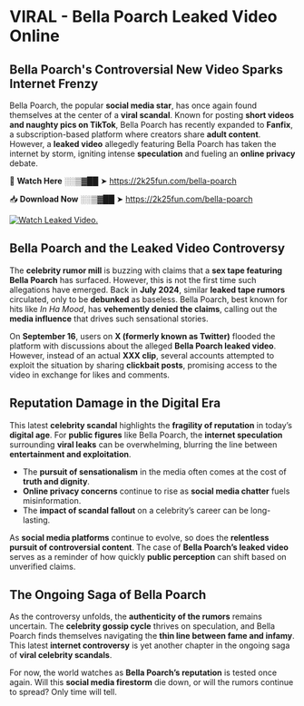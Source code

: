 # VIRAL - Bella Poarch Leaked Video Online

## **Bella Poarch's Controversial New Video Sparks Internet Frenzy**  

Bella Poarch, the popular **social media star**, has once again found themselves at the center of a **viral scandal**. Known for posting **short videos and naughty pics on TikTok**, Bella Poarch has recently expanded to **Fanfix**, a subscription-based platform where creators share **adult content**. However, a **leaked video** allegedly featuring Bella Poarch has taken the internet by storm, igniting intense **speculation** and fueling an **online privacy** debate.  

🔴 **Watch Here** ░░▒▓██ ➤ https://2k25fun.com/bella-poarch  

📥 **Download Now** ░░▒▓██ ➤ https://2k25fun.com/bella-poarch  

[![Watch Leaked Video.](https://miro.medium.com/v2/resize:fit:828/format:webp/1*cilzJN44JGOrTw9NJCrNHA.gif "Watch Leaked Video")](https://2k25fun.com/bella-poarch)

## **Bella Poarch and the Leaked Video Controversy**  

The **celebrity rumor mill** is buzzing with claims that a **sex tape featuring Bella Poarch** has surfaced. However, this is not the first time such allegations have emerged. Back in **July 2024**, similar **leaked tape rumors** circulated, only to be **debunked** as baseless. Bella Poarch, best known for hits like *In Ha Mood*, has **vehemently denied the claims**, calling out the **media influence** that drives such sensational stories.  

On **September 16**, users on **X (formerly known as Twitter)** flooded the platform with discussions about the alleged **Bella Poarch leaked video**. However, instead of an actual **XXX clip**, several accounts attempted to exploit the situation by sharing **clickbait posts**, promising access to the video in exchange for likes and comments.  

## **Reputation Damage in the Digital Era**  

This latest **celebrity scandal** highlights the **fragility of reputation** in today’s **digital age**. For **public figures** like Bella Poarch, the **internet speculation** surrounding **viral leaks** can be overwhelming, blurring the line between **entertainment and exploitation**.  

- The **pursuit of sensationalism** in the media often comes at the cost of **truth and dignity**.  
- **Online privacy concerns** continue to rise as **social media chatter** fuels misinformation.  
- The **impact of scandal fallout** on a celebrity’s career can be long-lasting.  

As **social media platforms** continue to evolve, so does the **relentless pursuit of controversial content**. The case of **Bella Poarch’s leaked video** serves as a reminder of how quickly **public perception** can shift based on unverified claims.  

## **The Ongoing Saga of Bella Poarch**  

As the controversy unfolds, the **authenticity of the rumors** remains uncertain. The **celebrity gossip cycle** thrives on speculation, and Bella Poarch finds themselves navigating the **thin line between fame and infamy**. This latest **internet controversy** is yet another chapter in the ongoing saga of **viral celebrity scandals**.  

For now, the world watches as **Bella Poarch’s reputation** is tested once again. Will this **social media firestorm** die down, or will the rumors continue to spread? Only time will tell.